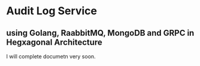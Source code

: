 # Audit Log Service 

## using Golang, RaabbitMQ, MongoDB and GRPC in Hegxagonal Architecture

I will complete documetn very soon.
